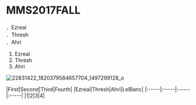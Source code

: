 # MMS2017FALL

．Ezreal<br />
．Thresh<br />
．Ahri<br />

 1. Ezreal<br />
 2. Thresh<br />
 3. Ahri<br />
 
![22831422_1820379584657704_1497299128_o](https://user-images.githubusercontent.com/33093460/32004542-928a1e8e-b9d4-11e7-93eb-57e266816502.jpg)

|First|Second|Third|Fourth|
|Ezreal|Thresh|Ahri|LeBlanc|
|:-----|:-----|:-----|:-----|
|1|2|3|4|
